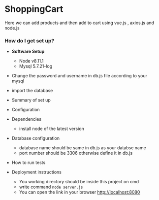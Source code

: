 # ShoppingCart
Here we can add products and then add to cart using vue.js , axios.js and node.js

### How do I get set up? ###
* **Software Setup**
	* Node v8.11.1
	* Mysql 5.7.21-log
* Change the password and username in db.js file according to your mysql
* import the database 

* Summary of set up
* Configuration
* Dependencies
  * install node of the latest version
* Database configuration
  * database name should be same in db.js as your databse name
  * port number should be 3306 otherwise define it in db.js
* How to run tests
* Deployment instructions
  * You working directory should be inside this project on cmd
  * write command ```node server.js```
  * You can open the link in your browser [http://localhost:8080](http://localhost:8080)
